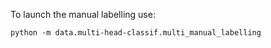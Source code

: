 To launch the manual labelling use:
```
python -m data.multi-head-classif.multi_manual_labelling
```